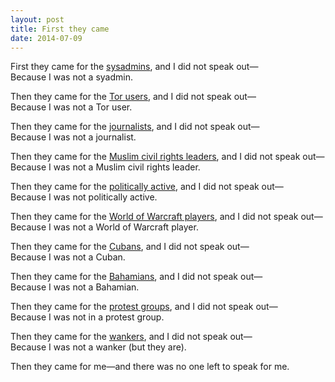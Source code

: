 ```yaml
---
layout: post
title: First they came
date: 2014-07-09
---
```


First they came for the [sysadmins](http://www.zdnet.com/nsa-targets-sysadmin-personal-accounts-to-exploit-networks-7000027553/), and I did not speak out—<br>
Because I was not a syadmin.

Then they came for the [Tor users](http://www.bbc.co.uk/news/technology-28162273), and I did not speak out—<br>
Because I was not a Tor user.

Then they came for the [journalists](http://thehill.com/blogs/blog-briefing-room/news/316751-snowden-nsa-targeted-journalists-critical-of-government-after-911), and I did not speak out—<br>
Because I was not a journalist.

Then they came for the [Muslim civil rights leaders](https://firstlook.org/theintercept/article/2014/07/09/under-surveillance/), and I did not speak out—<br>
Because I was not a Muslim civil rights leader.

Then they came for the [politically active](http://www.huffingtonpost.com/2014/07/09/nsa-glenn-greenwald_n_5545686.html), and I did not speak out—<br>
Because I was not politically active.

Then they came for the [World of Warcraft players](http://edition.cnn.com/2013/12/09/tech/web/nsa-spying-video-games/), and I did not speak out—<br>
Because I was not a World of Warcraft player.

Then they came for the [Cubans](https://firstlook.org/theintercept/2014/04/04/cuban-twitter-scam-social-media-tool-disseminating-government-propaganda/), and I did not speak out—<br>
Because I was not a Cuban.

Then they came for the [Bahamians](https://firstlook.org/theintercept/2014/05/20/bahamas-wants-know-nsa-recording-phone-calls/), and I did not speak out—<br>
Because I was not a Bahamian.

Then they came for the [protest groups](http://boingboing.net/2014/02/25/nsa-and-gchqs-dirty-tricking.html), and I did not speak out—<br>
Because I was not in a protest group.

Then they came for the [wankers](http://leaksource.info/2013/11/27/pornint-nsa-spies-on-porn-habits-as-part-of-plan-to-discredit-radicalizers/), and I did not speak out—<br>
Because I was not a wanker (but they are).

Then they came for me—and there was no one left to speak for me.
